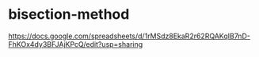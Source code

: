 # bisection-method
https://docs.google.com/spreadsheets/d/1rMSdz8EkaR2r62RQAKqIB7nD-FhKOx4dy3BFJAjKPcQ/edit?usp=sharing
